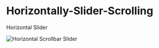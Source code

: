 # Horizontally-Slider-Scrolling

Horizontal Slider

![Horizontal Scrollbar Slider](https://user-images.githubusercontent.com/34411633/130486343-8331d530-0010-4d2b-a5b9-8957dd3e463f.png)
